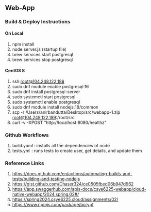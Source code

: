## Web-App

### Build & Deploy Instructions

#### On Local

1. npm install
2. node server.js (startup file)
3. brew services start postgresql
4. brew services stop postgresql

#### CentOS 8

1. ssh root@104.248.122.189
2. sudo dnf module enable postgresql:16
3. sudo dnf install postgresql-server
4. sudo systemctl start postgresql
5. sudo systemctl enable postgresql
6. sudo dnf module install nodejs:18/common
7. scp -r /Users/anirbandutta/Desktop/src/webapp-1.zip root@104.248.122.189:/root/src
8. curl -v -XPOST "http://localhost:8080/healthz"

### Github Workflows

1. build.yaml : installs all the dependencies of node
2. tests.yml : runs tests to create user, get details, and update them

### Reference Links

1. https://docs.github.com/en/actions/automating-builds-and-tests/building-and-testing-nodejs
2. https://gist.github.com/Chaser324/ce0505fbed06b947d962
3. https://app.swaggerhub.com/apis-docs/csye6225-webapp/cloud-native-webapp/2024.spring.02#/
4. https://spring2024.csye6225.cloud/assignments/02/
5. https://www.npmjs.com/package/bcrypt

